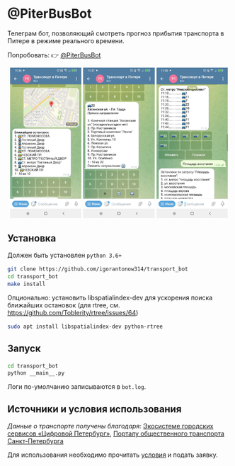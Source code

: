 # @PiterBusBot

Телеграм бот, позволяющий смотреть прогноз прибытия транспорта в Питере в режиме реального времени.

Попробовать: 👉 [@PiterBusBot](https://t.me/PiterBusBot)

<div align="center">
	<img src="./screenshots/send_location.jpg" width="32%" alt="startup" />
	<img src="./screenshots/show_route.jpg" width="32%" alt="startup" />
	<img src="./screenshots/stop_and_searching.jpg" width="32%" alt="startup" />
</div>

## Установка
Должен быть установлен `python 3.6+`

```bash
git clone https://github.com/igorantonow314/transport_bot
cd transport_bot
make install
```
Опционально:
установить libspatialindex-dev для ускорения поиска ближайших остановок (для rtree, см. https://github.com/Toblerity/rtree/issues/64)
```bash
sudo apt install libspatialindex-dev python-rtree
```

## Запуск
```bash
cd transport_bot
python __main__.py
```

Логи по-умолчанию записываются в `bot.log`.

## Источники и условия использования

_Данные о транспорте получены благодаря:_
 [Экосистеме городских сервисов «Цифровой Петербург»](https://petersburg.ru),
 [Порталу общественного транспорта
Санкт-Петербурга](https://transport.orgp.spb.ru)

Для использования необходимо прочитать [условия](https://transport.orgp.spb.ru/Portal/transport/userAgreementApi) и подать заявку. 
